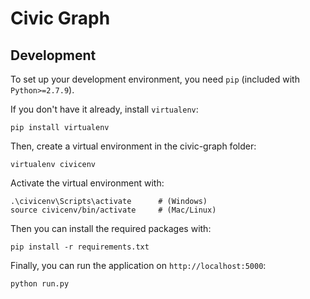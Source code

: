 # Civic Graph

## Development
To set up your development environment, you need `pip` (included with `Python>=2.7.9`).  

If you don't have it already, install `virtualenv`:
```
pip install virtualenv
```
Then, create a virtual environment in the civic-graph folder:
```
virtualenv civicenv
```
Activate the virtual environment with:
```
.\civicenv\Scripts\activate      # (Windows)
source civicenv/bin/activate     # (Mac/Linux)
```
Then you can install the required packages with:
```
pip install -r requirements.txt
```
Finally, you can run the application on `http://localhost:5000`:
```
python run.py
```
